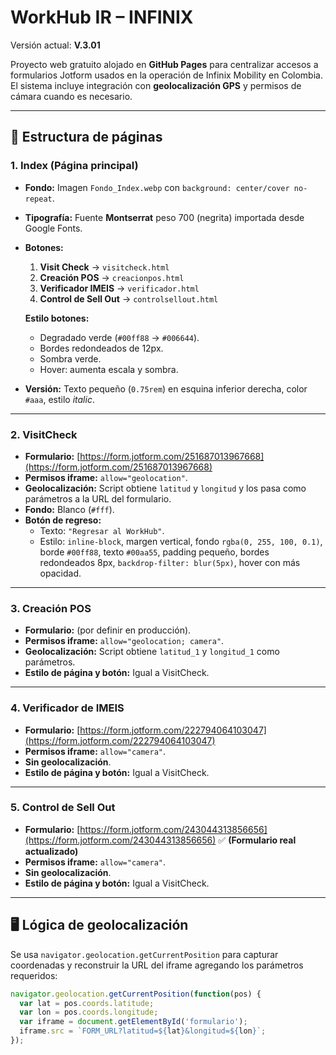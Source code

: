 # WorkHub IR – INFINIX

Versión actual: **V.3.01**

Proyecto web gratuito alojado en **GitHub Pages** para centralizar accesos a formularios Jotform usados en la operación de Infinix Mobility en Colombia. El sistema incluye integración con **geolocalización GPS** y permisos de cámara cuando es necesario.

---

## 📂 Estructura de páginas

### **1. Index (Página principal)**
- **Fondo:** Imagen `Fondo_Index.webp` con `background: center/cover no-repeat`.
- **Tipografía:** Fuente **Montserrat** peso 700 (negrita) importada desde Google Fonts.
- **Botones:**  
  1. **Visit Check** → `visitcheck.html`  
  2. **Creación POS** → `creacionpos.html`  
  3. **Verificador IMEIS** → `verificador.html`  
  4. **Control de Sell Out** → `controlsellout.html`  

  **Estilo botones:**  
  - Degradado verde (`#00ff88` → `#006644`).  
  - Bordes redondeados de 12px.  
  - Sombra verde.  
  - Hover: aumenta escala y sombra.  

- **Versión:** Texto pequeño (`0.75rem`) en esquina inferior derecha, color `#aaa`, estilo *italic*.

---

### **2. VisitCheck**
- **Formulario:** [https://form.jotform.com/251687013967668](https://form.jotform.com/251687013967668)  
- **Permisos iframe:** `allow="geolocation"`.
- **Geolocalización:** Script obtiene `latitud` y `longitud` y los pasa como parámetros a la URL del formulario.
- **Fondo:** Blanco (`#fff`).
- **Botón de regreso:**  
  - Texto: `"Regresar al WorkHub"`.  
  - Estilo: `inline-block`, margen vertical, fondo `rgba(0, 255, 100, 0.1)`, borde `#00ff88`, texto `#00aa55`, padding pequeño, bordes redondeados 8px, `backdrop-filter: blur(5px)`, hover con más opacidad.

---

### **3. Creación POS**
- **Formulario:** (por definir en producción).  
- **Permisos iframe:** `allow="geolocation; camera"`.
- **Geolocalización:** Script obtiene `latitud_1` y `longitud_1` como parámetros.
- **Estilo de página y botón:** Igual a VisitCheck.

---

### **4. Verificador de IMEIS**
- **Formulario:** [https://form.jotform.com/222794064103047](https://form.jotform.com/222794064103047)  
- **Permisos iframe:** `allow="camera"`.
- **Sin geolocalización**.
- **Estilo de página y botón:** Igual a VisitCheck.

---

### **5. Control de Sell Out**
- **Formulario:** [https://form.jotform.com/243044313856656](https://form.jotform.com/243044313856656) ✅ **(Formulario real actualizado)**  
- **Permisos iframe:** `allow="camera"`.
- **Sin geolocalización**.
- **Estilo de página y botón:** Igual a VisitCheck.

---

## 🖥️ Lógica de geolocalización
Se usa `navigator.geolocation.getCurrentPosition` para capturar coordenadas y reconstruir la URL del iframe agregando los parámetros requeridos:
```javascript
navigator.geolocation.getCurrentPosition(function(pos) {
  var lat = pos.coords.latitude;
  var lon = pos.coords.longitude;
  var iframe = document.getElementById('formulario');
  iframe.src = `FORM_URL?latitud=${lat}&longitud=${lon}`;
});
